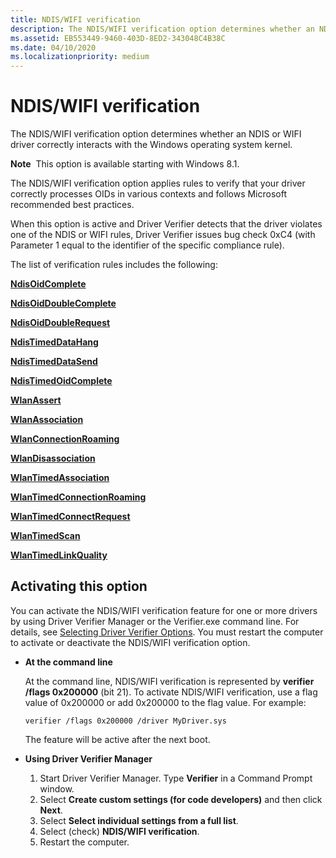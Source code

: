 ```yaml
---
title: NDIS/WIFI verification
description: The NDIS/WIFI verification option determines whether an NDIS or WIFI driver correctly interacts with the Windows operating system kernel.
ms.assetid: EB553449-9460-403D-8ED2-343048C4B38C
ms.date: 04/10/2020
ms.localizationpriority: medium
---
```


# NDIS/WIFI verification

The NDIS/WIFI verification option determines whether an NDIS or WIFI driver correctly interacts with the Windows operating system kernel.

**Note**  This option is available starting with Windows 8.1.

The NDIS/WIFI verification option applies rules to verify that your driver correctly processes OIDs in various contexts and follows Microsoft recommended best practices.

When this option is active and Driver Verifier detects that the driver violates one of the NDIS or WIFI rules, Driver Verifier issues bug check 0xC4 (with Parameter 1 equal to the identifier of the specific compliance rule).

The list of verification rules includes the following:

[**NdisOidComplete**](./ndis-ndisoidcomplete.md)

[**NdisOidDoubleComplete**](./ndis-ndisoiddoublecomplete.md)

[**NdisOidDoubleRequest**](./ndis-ndisoiddoublerequest.md)

[**NdisTimedDataHang**](./ndis-ndistimeddatahang.md)

[**NdisTimedDataSend**](./ndis-ndistimeddatasend.md)

[**NdisTimedOidComplete**](./ndis-ndistimedoidcomplete.md)

[**WlanAssert**](./ndis-wlanassert.md)

[**WlanAssociation**](./ndis-wlanassociation.md)

[**WlanConnectionRoaming**](./ndis-wlanconnectionroaming.md)

[**WlanDisassociation**](./ndis-wlandisassociation.md)

[**WlanTimedAssociation**](./ndis-wlantimedassociation.md)

[**WlanTimedConnectionRoaming**](./ndis-wlantimedconnectionroaming.md)

[**WlanTimedConnectRequest**](./ndis-wlantimedconnectrequest.md)

[**WlanTimedScan**](./ndis-wlantimedscan.md)

[**WlanTimedLinkQuality**](./ndis-wlantimedlinkquality.md)

## <span id="Activating_this_option"></span><span id="activating_this_option"></span><span id="ACTIVATING_THIS_OPTION"></span>Activating this option


You can activate the NDIS/WIFI verification feature for one or more drivers by using Driver Verifier Manager or the Verifier.exe command line. For details, see [Selecting Driver Verifier Options](selecting-driver-verifier-options.md). You must restart the computer to activate or deactivate the NDIS/WIFI verification option.

-   **At the command line**

    At the command line, NDIS/WIFI verification is represented by **verifier /flags 0x200000** (bit 21). To activate NDIS/WIFI verification, use a flag value of 0x200000 or add 0x200000 to the flag value. For example:

    ```
    verifier /flags 0x200000 /driver MyDriver.sys
    ```

    The feature will be active after the next boot.

-   **Using Driver Verifier Manager**

    1.  Start Driver Verifier Manager. Type **Verifier** in a Command Prompt window.
    2.  Select **Create custom settings (for code developers)** and then click **Next**.
    3.  Select **Select individual settings from a full list**.
    4.  Select (check) **NDIS/WIFI verification**.
    5.  Restart the computer.

 

